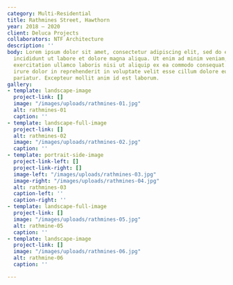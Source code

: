 ```yaml
---
category: Multi-Residential
title: Rathmines Street, Hawthorn
year: 2018 — 2020
client: Deluca Projects
collaborators: NTF Architecture
description: ''
body: Lorem ipsum dolor sit amet, consectetur adipiscing elit, sed do eiusmod tempor
  incididunt ut labore et dolore magna aliqua. Ut enim ad minim veniam, quis nostrud
  exercitation ullamco laboris nisi ut aliquip ex ea commodo consequat. Duis aute
  irure dolor in reprehenderit in voluptate velit esse cillum dolore eu fugiat nulla
  pariatur. Excepteur mollit anim id est laborum.
gallery:
- template: landscape-image
  project-link: []
  image: "/images/uploads/rathmines-01.jpg"
  alt: rathmines-01
  caption: ''
- template: landscape-full-image
  project-link: []
  alt: rathmines-02
  image: "/images/uploads/rathmines-02.jpg"
  caption: ''
- template: portrait-side-image
  project-link-left: []
  project-link-right: []
  image-left: "/images/uploads/rathmines-03.jpg"
  image-right: "/images/uploads/rathmines-04.jpg"
  alt: rathmines-03
  caption-left: ''
  caption-right: ''
- template: landscape-full-image
  project-link: []
  image: "/images/uploads/rathmines-05.jpg"
  alt: rathmine-05
  caption: ''
- template: landscape-image
  project-link: []
  image: "/images/uploads/rathmines-06.jpg"
  alt: rathmine-06
  caption: ''

---
```

